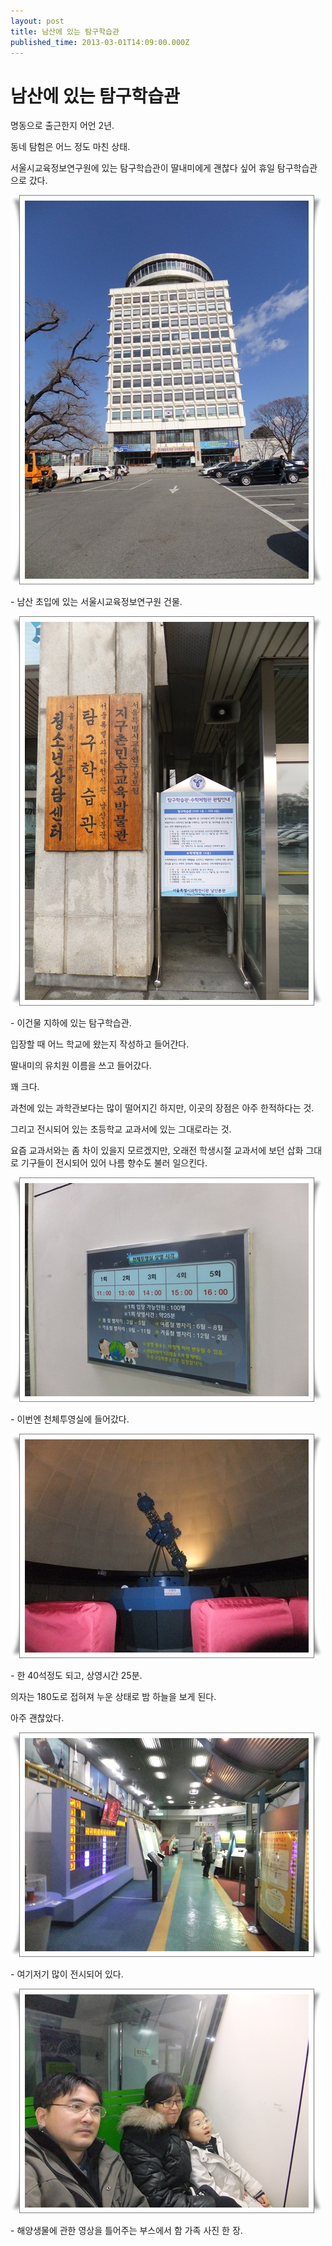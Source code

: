 ```yaml
---
layout: post
title: 남산에 있는 탐구학습관
published_time: 2013-03-01T14:09:00.000Z
---
```


# 남산에 있는 탐구학습관


명동으로 출근한지 어언 2년.

동네 탐험은 어느 정도 마친 상태.

서울시교육정보연구원에 있는 탐구학습관이 딸내미에게 괜찮다 싶어 휴일 탐구학습관으로 갔다.

![](../pds/201303/01/80/a0109780_513035884b203.jpg)

\- 남산 초입에 있는 서울시교육정보연구원 건물.

![](../pds/201303/01/80/a0109780_51303592328cc.jpg)

\- 이건물 지하에 있는 탐구학습관.

입장할 때 어느 학교에 왔는지 작성하고 들어간다.

딸내미의 유치원 이름을 쓰고 들어갔다.

꽤 크다.

과천에 있는 과학관보다는 많이 떨어지긴 하지만, 이곳의 장점은 아주 한적하다는 것.

그리고 전시되어 있는 초등학교 교과서에 있는 그대로라는 것.

요즘 교과서와는 좀 차이 있을지 모르겠지만, 오래전 학생시절 교과서에 보던 삽화 그대로 기구들이 전시되어 있어 나름 향수도 불러 일으킨다.

![](../pds/201303/01/80/a0109780_513031e799d5b.jpg)

\- 이번엔 천체투영실에 들어갔다.

![](../pds/201303/01/80/a0109780_513031b50f1ec.jpg)

\- 한 40석정도 되고, 상영시간 25분.

의자는 180도로 접혀져 누운 상태로 밤 하늘을 보게 된다.

아주 괜찮았다.

![](../pds/201303/01/80/a0109780_513031f38feb3.jpg)

\- 여기저기 많이 전시되어 있다.

![](../pds/201303/01/80/a0109780_513031ed092b3.jpg)

\- 해양생물에 관한 영상을 틀어주는 부스에서 함 가족 사진 한 장.


